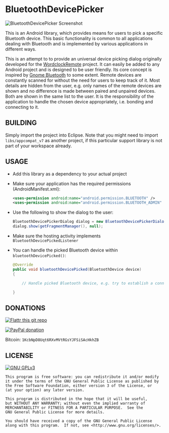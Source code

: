 # BluetoothDevicePicker

![BluetoothDevicePicker Screenshot][0]

This is an Android library, which provides means for users to pick a specific
Bluetooth device. This basic functionality is common to all applications
dealing with Bluetooth and is implemented by various applications in different
ways.

This is an attempt to to provide an universal device picking dialog originally
developed for the [WordclockRemote][1] project. It can easily be added to any
Android project and is designed to be user friendly. Its core concept is
inspired by [Gnome Bluetooth][2] to some extent. Remote devices are constantly
scanned for without the need for users to keep track of it. Most details are
hidden from the user, e.g. only names of the remote devices are shown and no
difference is made between paired and unpaired devices. Both are shown in the
same list to the user. It is the responsibility of the application to handle
the chosen device appropriately, i.e. bonding and connecting to it.

## BUILDING

Simply import the project into Eclipse. Note that you might need to import
`libs/appcompat_v7` as another project, if this particular support library
is not part of your workspace already.

## USAGE

- Add this library as a dependency to your actual project

- Make sure your application has the required permissions (AndroidManifest.xml):

    ```XML
    <uses-permission android:name="android.permission.BLUETOOTH" />
    <uses-permission android:name="android.permission.BLUETOOTH_ADMIN" />
    ```

- Use the following to show the dialog to the user:

    ```Java
    BluetoothDevicePickerDialog dialog = new BluetoothDevicePickerDialog();
    dialog.show(getFragmentManager(), null);
    ```

- Make sure the hosting activity implements `BluetoothDevicePickedListener`

- You can handle the picked Bluetooth device within `bluetoothDevicePicked()`:

    ```Java
    @Override
    public void bluetoothDevicePicked(BluetoothDevice device)
    {

        // Handle picked Bluetooth device, e.g. try to establish a connection

    }
    ```

## DONATIONS

[![Flattr this git repo](http://api.flattr.com/button/flattr-badge-large.png "Flattr This!")](https://flattr.com/submit/auto?user_id=johnpatcher&url=https://github.com/johnpatcher/BluetoothDevicePicker)

[![PayPal donation](https://www.paypal.com/en_US/i/btn/btn_donate_LG.gif "PayPal")](https://www.paypal.com/cgi-bin/webscr?cmd=_donations&business=karol%40babioch%2ede&lc=DE&item_name=BluetoothDevicePicker&no_note=0&currency_code=EUR&bn=PP%2dDonationsBF%3abtn_donateCC_LG%2egif%3aNonHostedGuest)

Bitcoin: `1KcbNpD8Uqt6RXvMVtRGsYJFSiSAcHkhZB`

## LICENSE

[![GNU GPLv3](http://www.gnu.org/graphics/gplv3-127x51.png "GNU GPLv3")](http://www.gnu.org/licenses/gpl.html)

    This program is free software: you can redistribute it and/or modify
    it under the terms of the GNU General Public License as published by
    the Free Software Foundation, either version 3 of the License, or
    (at your option) any later version.

    This program is distributed in the hope that it will be useful,
    but WITHOUT ANY WARRANTY; without even the implied warranty of
    MERCHANTABILITY or FITNESS FOR A PARTICULAR PURPOSE.  See the
    GNU General Public License for more details.

    You should have received a copy of the GNU General Public License
    along with this program.  If not, see <http://www.gnu.org/licenses/>.

[0]: https://raw.githubusercontent.com/johnpatcher/BluetoothDevicePicker/master/screenshots/dialog_bluetooth1.png "Screenshot"
[1]: https://github.com/Wordclock/remote
[2]: https://git.gnome.org/browse/gnome-bluetooth/

